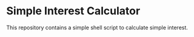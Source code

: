 # Simple Interest Calculator

This repository contains a simple shell script to calculate simple interest.
